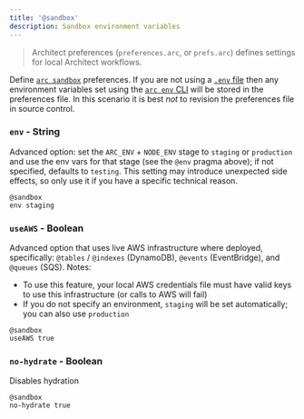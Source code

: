 ```yaml
---
title: '@sandbox'
description: Sandbox environment variables
---
```


> Architect preferences (`preferences.arc`, or `prefs.arc`) defines settings for local Architect workflows.

Define [`arc sandbox`](../cli/sandbox) preferences. If you are not using a [`.env` file](.env) then any environment variables set using the [`arc env` CLI](../cli/env) will be stored in the preferences file. In this scenario it is best _not_ to revision the preferences file in source control.

### `env` - String

Advanced option: set the `ARC_ENV` + `NODE_ENV` stage to `staging` or `production` and use the env vars for that stage (see the `@env` pragma above); if not specified, defaults to `testing`. This setting may introduce unexpected side effects, so only use it if you have a specific technical reason.

```arc
@sandbox
env staging
```

### `useAWS` - Boolean

Advanced option that uses live AWS infrastructure where deployed, specifically: `@tables` / `@indexes` (DynamoDB), `@events` (EventBridge), and `@queues` (SQS). Notes:
- To use this feature, your local AWS credentials file must have valid keys to use this infrastructure (or calls to AWS will fail)
- If you do not specify an environment, `staging` will be set automatically; you can also use `production`

```arc
@sandbox
useAWS true
```

### `no-hydrate` - Boolean

Disables hydration

```arc
@sandbox
no-hydrate true
```

